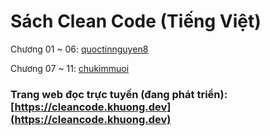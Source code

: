 # Sách Clean Code (Tiếng Việt)

Chương 01 ~ 06: [quoctinnguyen8](https://github.com/quoctinnguyen8/Clean-Code---Tieng-Viet)

Chương 07 ~ 11: [chukimmuoi](https://github.com/chukimmuoi/Clean-Code---Tieng-Viet)

### Trang web đọc trực tuyến (đang phát triển): [https://cleancode.khuong.dev](https://cleancode.khuong.dev)
